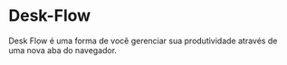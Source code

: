 # Desk-Flow
Desk Flow é uma forma de você gerenciar sua produtividade através de uma nova aba do navegador.
